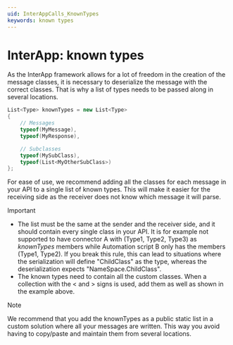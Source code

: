 ```yaml
---
uid: InterAppCalls_KnownTypes
keywords: known types
---
```


# InterApp: known types

As the InterApp framework allows for a lot of freedom in the creation of the message classes, it is necessary to deserialize the message with the correct classes. That is why a list of types needs to be passed along in several locations.

```csharp
List<Type> knownTypes = new List<Type>
{
    // Messages
    typeof(MyMessage),
    typeof(MyResponse),

    // Subclasses
    typeof(MySubClass),
    typeof(List<MyOtherSubClass>)    
};
```

For ease of use, we recommend adding all the classes for each message in your API to a single list of known types. This will make it easier for the receiving side as the receiver does not know which message it will parse.

> [!IMPORTANT]
>
> - The list must be the same at the sender and the receiver side, and it should contain every single class in your API. It is for example not supported to have connector A with (Type1, Type2, Type3) as *knownTypes* members while Automation script B only has the members (Type1, Type2). If you break this rule, this can lead to situations where the serialization will define "ChildClass" as the type, whereas the deserialization expects "NameSpace.ChildClass".
> - The known types need to contain all the custom classes. When a collection with the < and > signs is used, add them as well as shown in the example above.

> [!NOTE]
> We recommend that you add the knownTypes as a public static list in a custom solution where all your messages are written. This way you avoid having to copy/paste and maintain them from several locations.

